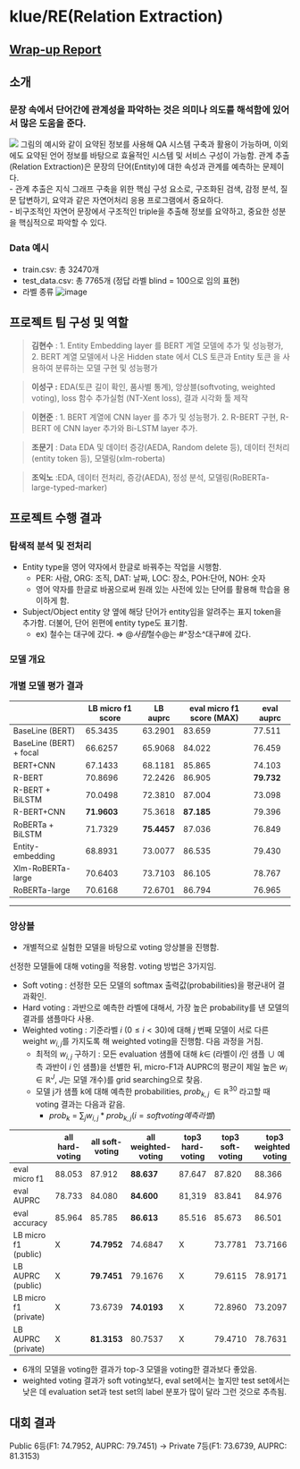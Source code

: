 # klue/RE(Relation Extraction)

## [Wrap-up Report](https://harmless-direction-87c.notion.site/Wrap-up-867d98d321074ba8828aabdc9960d4e8)


## 소개

### 문장 속에서 단어간에 관계성을 파악하는 것은 의미나 의도를 해석함에 있어서 많은 도움을 준다.
<img src ="src/스크린샷_2022-12-02_11.22.07.png">
그림의 예시와 같이 요약된 정보를 사용해 QA 시스템 구축과 활용이 가능하며, 이외에도 요약된 언어 정보를 바탕으로 효율적인 시스템 및 서비스 구성이 가능함.
관계 추출(Relation Extraction)은 문장의 단어(Entity)에 대한 속성과 관계를 예측하는 문제이다.<br>
- 관계 추출은 지식 그래프 구축을 위한 핵심 구성 요소로, 구조화된 검색, 감정 분석, 질문 답변하기, 요약과 같은 자연어처리 응용 프로그램에서 중요하다. <br> 
- 비구조적인 자연어 문장에서 구조적인 triple을 추출해 정보를 요약하고, 중요한 성분을 핵심적으로 파악할 수 있다.

<br>

### Data 예시

- train.csv: 총 32470개
- test_data.csv: 총 7765개 (정답 라벨 blind = 100으로 임의 표현)
- 라벨 종류
![image](https://user-images.githubusercontent.com/33012030/215522301-aaea4f80-1bbe-43b2-b1fc-b4ad52c2e4ad.png)


## 프로젝트 팀 구성 및 역할

> **김현수** : 1. Entity Embedding layer 를 BERT 계열 모델에 추가 및 성능평가, 
            2. BERT 계열 모델에서 나온 Hidden state 에서 CLS 토큰과 Entity 토큰 을 사용하여 분류하는
                 모델 구현 및 성능평가

> **이성구 :** EDA(토큰 길이 확인, 품사별 통계), 앙상블(softvoting, weighted voting), loss 함수 추가실험 (NT-Xent loss), 결과 시각화 툴 제작
> 

> **이현준** : 1. BERT 계열에 CNN layer 를 추가 및 성능평가.
            2. R-BERT 구현, R-BERT 에 CNN layer 추가와 Bi-LSTM layer 추가.
> 

> **조문기** : Data EDA 및 데이터 증강(AEDA, Random delete 등), 데이터 전처리(entity token 등), 모델링(xlm-roberta)
> 

> **조익노** :EDA, 데이터 전처리, 증강(AEDA), 정성 분석, 모델링(RoBERTa-large-typed-marker)
>

## 프로젝트 수행 결과

### 탐색적 분석 및 전처리
- Entity type을 영어 약자에서 한글로 바꿔주는 작업을 시행함.
    - PER: 사람, ORG: 조직, DAT: 날짜, LOC: 장소, POH:단어, NOH: 숫자
    - 영어 약자를 한글로 바꿈으로써 원래 있는 사전에 있는 단어를 활용해 학습을 용이하게 함.
- Subject/Object entity 양 옆에 해당 단어가 entity임을 알려주는 표지 token을 추가함. 더불어, 단어 왼편에 entity type도 표기함.
    - ex) 철수는 대구에 갔다. ⇒ @*사람*철수@는 #^장소^대구#에 갔다.

### 모델 개요

### 개별 모델 평가 결과
|  | LB micro f1 score | LB auprc | eval micro f1 score (MAX) | eval auprc |
| --- | --- | --- | --- | --- |
| BaseLine (BERT) | 65.3435 | 63.2901 | 83.659 | 77.511 |
| BaseLine (BERT) + focal | 66.6257 | 65.9068 | 84.022 | 76.459 |
| BERT+CNN | 67.1433 | 68.1181 | 85.865 | 74.103 |
| R-BERT | 70.8696 | 72.2426 | 86.905 | **79.732** |
| R-BERT + BiLSTM | 70.0498 | 72.3810 | 87.004 | 73.098 |
| R-BERT+CNN | **71.9603** | 75.3618 | **87.185** | 79.396 |
| RoBERTa + BiLSTM | 71.7329 | **75.4457** | 87.036 | 76.849 |
| Entity-embedding | 68.8931 | 73.0077 | 86.535 | 79.430 |
| Xlm-RoBERTa-large | 70.6403 | 73.7103 | 86.105 | 78.767 |
| RoBERTa-large | 70.6168 | 72.6701 | 86.794 | 76.965 |
---

### 앙상블 

- 개별적으로 실험한 모델을 바탕으로 voting 앙상블을 진행함.

선정한 모델들에 대해 voting을 적용함. voting 방법은 3가지임.

- Soft voting : 선정한 모든 모델의 softmax 출력값(probabilities)을 평균내어 결과확인.
- Hard voting : 과반으로 예측한 라벨에 대해서, 가장 높은 probability를 낸 모델의 결과를 샘플마다 사용.
- Weighted voting : 기준라벨 $i$ $(0≤i<30)$에 대해 $j$ 번째 모델이 서로 다른 weight $w_{i,j}$를 가지도록 해 weighted voting을 진행함. 다음 과정을 거침.
    - 최적의 $w_{i,j}$ 구하기 : 모든 evaluation 샘플에 대해 $k\in$ (라벨이  $i$인 샘플 $\cup$ 예측 과반이 $i$ 인 샘플)을 선별한 뒤, micro-F1과 AUPRC의 평균이 제일 높은 $w_i\in\mathbb{R}^{J}$, $J$는 모델 개수)를 grid searching으로 찾음.
    - 모델 j가 샘플 k에 대해 예측한 probabilities, $prob_{k,j}$ $\in \mathbb{R}^{30}$ 라고할 때 voting 결과는 다음과 같음.
        - $prob_{k}$ = $\sum_{j}w_{i,j}* prob_{k,j} (i=soft voting예측 라벨)$

|  | all hard-voting | all soft-voting | all weighted-voting | top3 hard-voting | top3 soft-voting | top3 weighted-voting |
| --- | --- | --- | --- | --- | --- | --- |
| eval micro f1 | 88.053 | 87.912 | **88.637** | 87.647 | 87.820 | 88.366 |
| eval AUPRC | 78.733 | 84.080 | **84.600** | 81,319 | 83.841 | 84.976 |
| eval accuracy | 85.964 | 85.785 | **86.613** | 85.516 | 85.673 | 86.501 |
| LB micro f1 (public) | X | **74.7952** | 74.6847 | X | 73.7781 | 73.7166 |
| LB AUPRC (public) | X | **79.7451** | 79.1676 | X | 79.6115 | 78.9171 |
| LB micro f1 (private) | X | 73.6739 | **74.0193** | X | 72.8960 | 73.2097 |
| LB AUPRC (private) | X | **81.3153** | 80.7537 | X | 79.4710 | 78.7631 |

- 6개의 모델을 voting한 결과가 top-3 모델을 voting한 결과보다 좋았음.
- weighted voting 결과가 soft voting보다, eval set에서는 높지만 test set에서는 낮은 데 evaluation set과 test set의 label 분포가 많이 달라 그런 것으로 추측됨.

## 대회 결과

Public 6등(F1: 74.7952, AUPRC: 79.7451) → Private 7등(F1: 73.6739, AUPRC: 81.3153)
